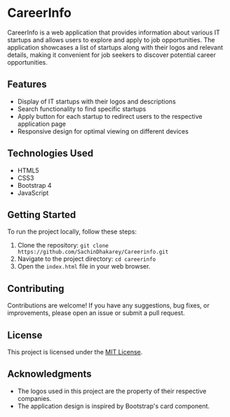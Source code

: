 # CareerInfo

CareerInfo is a web application that provides information about various IT startups and allows users to explore and apply to job opportunities. The application showcases a list of startups along with their logos and relevant details, making it convenient for job seekers to discover potential career opportunities.

## Features

- Display of IT startups with their logos and descriptions
- Search functionality to find specific startups
- Apply button for each startup to redirect users to the respective application page
- Responsive design for optimal viewing on different devices

## Technologies Used

- HTML5
- CSS3
- Bootstrap 4
- JavaScript

## Getting Started

To run the project locally, follow these steps:

1. Clone the repository: `git clone https://github.com/SachinDhakarey/Careerinfo.git`
2. Navigate to the project directory: `cd careerinfo`
3. Open the `index.html` file in your web browser.

## Contributing

Contributions are welcome! If you have any suggestions, bug fixes, or improvements, please open an issue or submit a pull request.

## License

This project is licensed under the [MIT License](LICENSE).

## Acknowledgments

- The logos used in this project are the property of their respective companies.
- The application design is inspired by Bootstrap's card component.

